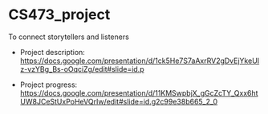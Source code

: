 # CS473_project
To connect storytellers and listeners

* Project description: <https://docs.google.com/presentation/d/1ck5He7S7aAxrRV2gDvEjYkeUIz-vzYBg_Bs-oOqciZg/edit#slide=id.p>

* Project progress: <https://docs.google.com/presentation/d/11KMSwpbjX_gGcZcTY_Qxx6htUW8JCeStUxPoHeVQrIw/edit#slide=id.g2c99e38b665_2_0>
